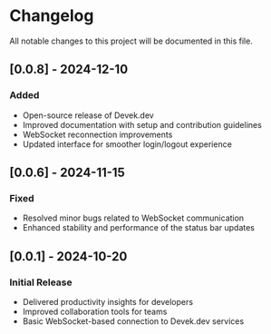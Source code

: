# Changelog

All notable changes to this project will be documented in this file.

## [0.0.8] - 2024-12-10
### Added
- Open-source release of Devek.dev
- Improved documentation with setup and contribution guidelines
- WebSocket reconnection improvements
- Updated interface for smoother login/logout experience

## [0.0.6] - 2024-11-15
### Fixed
- Resolved minor bugs related to WebSocket communication
- Enhanced stability and performance of the status bar updates

## [0.0.1] - 2024-10-20
### Initial Release
- Delivered productivity insights for developers
- Improved collaboration tools for teams
- Basic WebSocket-based connection to Devek.dev services
